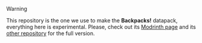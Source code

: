 > [!WARNING]  
> This repository is the one we use to make the **Backpacks!** datapack, everything here is experimental.
> Please, check out its [Modrinth page](https://modrinth.com/datapack/vanilla-backpacks) and its [other repository](https://github.com/Eclipse-Studios/backpacks) for the full version.
